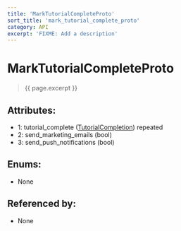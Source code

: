 ```yaml
---
title: 'MarkTutorialCompleteProto'
sort_title: 'mark_tutorial_complete_proto'
category: API
excerpt: 'FIXME: Add a description'
---
```


[comment]: <> (THIS PART IS GENERATED - AKA DON'T EDIT THIS PART MANUALLY)

# MarkTutorialCompleteProto

> {{ page.excerpt }}

## Attributes:

- 1: tutorial_complete ([TutorialCompletion](../../enums/TutorialCompletion/)) repeated
- 2: send_marketing_emails (bool)
- 3: send_push_notifications (bool)

## Enums:

- None

## Referenced by:

- None

[comment]: <> (YOU CAN EDIT AFTER THIS)
